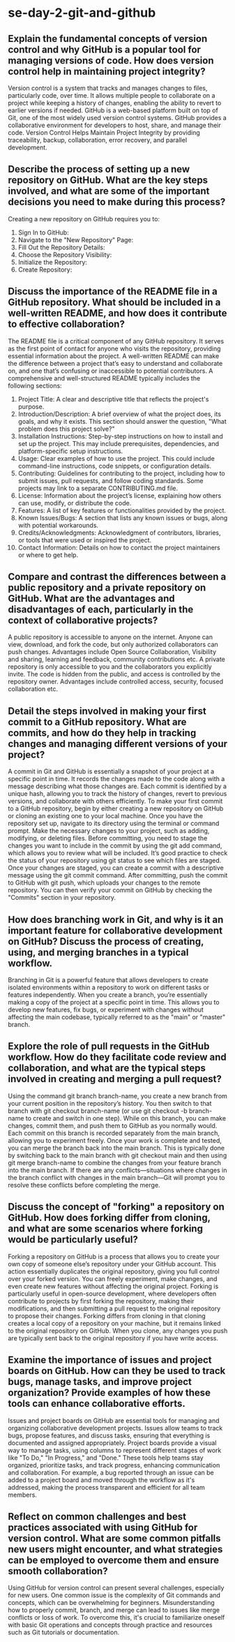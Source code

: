 # se-day-2-git-and-github
## Explain the fundamental concepts of version control and why GitHub is a popular tool for managing versions of code. How does version control help in maintaining project integrity?
Version control is a system that tracks and manages changes to files, particularly code, over time. It allows multiple people to collaborate on a project while keeping a history of changes, enabling the ability to revert to earlier versions if needed. GitHub is a web-based platform built on top of Git, one of the most widely used version control systems. GitHub provides a collaborative environment for developers to host, share, and manage their code. Version Control Helps Maintain Project Integrity by providing traceability, backup, collaboration, error recovery, and parallel development.
## Describe the process of setting up a new repository on GitHub. What are the key steps involved, and what are some of the important decisions you need to make during this process?
Creating a new repository on GitHub requires you to:
1. Sign In to GitHub:
2. Navigate to the "New Repository" Page:
3. Fill Out the Repository Details:
4. Choose the Repository Visibility:
5. Initialize the Repository:
6. Create Repository:
## Discuss the importance of the README file in a GitHub repository. What should be included in a well-written README, and how does it contribute to effective collaboration?
The README file is a critical component of any GitHub repository. It serves as the first point of contact for anyone who visits the repository, providing essential information about the project. A well-written README can make the difference between a project that’s easy to understand and collaborate on, and one that’s confusing or inaccessible to potential contributors.
A comprehensive and well-structured README typically includes the following sections:

1. Project Title: A clear and descriptive title that reflects the project's purpose.
2. Introduction/Description: A brief overview of what the project does, its goals, and why it exists. This section should answer the question, "What problem does this project solve?"
3. Installation Instructions: Step-by-step instructions on how to install and set up the project. This may include prerequisites, dependencies, and platform-specific setup instructions.
4. Usage: Clear examples of how to use the project. This could include command-line instructions, code snippets, or configuration details.
5. Contributing: Guidelines for contributing to the project, including how to submit issues, pull requests, and follow coding standards. Some projects may link to a separate CONTRIBUTING.md file.
6. License: Information about the project’s license, explaining how others can use, modify, or distribute the code.
7. Features: A list of key features or functionalities provided by the project.
8. Known Issues/Bugs: A section that lists any known issues or bugs, along with potential workarounds.
9. Credits/Acknowledgments: Acknowledgment of contributors, libraries, or tools that were used or inspired the project.
10. Contact Information: Details on how to contact the project maintainers or where to get help.
## Compare and contrast the differences between a public repository and a private repository on GitHub. What are the advantages and disadvantages of each, particularly in the context of collaborative projects?
A public repository is accessible to anyone on the internet. Anyone can view, download, and fork the code, but only authorized collaborators can push changes. Advantages include Open Source Collaboration, Visibility and sharing, learning and feedback, community contributions etc. A private repository is only accessible to you and the collaborators you explicitly invite. The code is hidden from the public, and access is controlled by the repository owner. Advantages include controlled access, security, focused collaboration etc.
## Detail the steps involved in making your first commit to a GitHub repository. What are commits, and how do they help in tracking changes and managing different versions of your project?
A commit in Git and GitHub is essentially a snapshot of your project at a specific point in time. It records the changes made to the code along with a message describing what those changes are. Each commit is identified by a unique hash, allowing you to track the history of changes, revert to previous versions, and collaborate with others efficiently. To make your first commit to a GitHub repository, begin by either creating a new repository on GitHub or cloning an existing one to your local machine. Once you have the repository set up, navigate to its directory using the terminal or command prompt. Make the necessary changes to your project, such as adding, modifying, or deleting files. Before committing, you need to stage the changes you want to include in the commit by using the git add command, which allows you to review what will be included. It’s good practice to check the status of your repository using git status to see which files are staged. Once your changes are staged, you can create a commit with a descriptive message using the git commit command. After committing, push the commit to GitHub with git push, which uploads your changes to the remote repository. You can then verify your commit on GitHub by checking the "Commits" section in your repository.
## How does branching work in Git, and why is it an important feature for collaborative development on GitHub? Discuss the process of creating, using, and merging branches in a typical workflow.
Branching in Git is a powerful feature that allows developers to create isolated environments within a repository to work on different tasks or features independently. When you create a branch, you’re essentially making a copy of the project at a specific point in time. This allows you to develop new features, fix bugs, or experiment with changes without affecting the main codebase, typically referred to as the "main" or "master" branch.
## Explore the role of pull requests in the GitHub workflow. How do they facilitate code review and collaboration, and what are the typical steps involved in creating and merging a pull request?
 Using the command git branch branch-name, you create a new branch from your current position in the repository’s history. You then switch to that branch with git checkout branch-name (or use git checkout -b branch-name to create and switch in one step). While on this branch, you can make changes, commit them, and push them to GitHub as you normally would. Each commit on this branch is recorded separately from the main branch, allowing you to experiment freely. Once your work is complete and tested, you can merge the branch back into the main branch. This is typically done by switching back to the main branch with git checkout main and then using git merge branch-name to combine the changes from your feature branch into the main branch. If there are any conflicts—situations where changes in the branch conflict with changes in the main branch—Git will prompt you to resolve these conflicts before completing the merge.
## Discuss the concept of "forking" a repository on GitHub. How does forking differ from cloning, and what are some scenarios where forking would be particularly useful?
Forking a repository on GitHub is a process that allows you to create your own copy of someone else’s repository under your GitHub account. This action essentially duplicates the original repository, giving you full control over your forked version. You can freely experiment, make changes, and even create new features without affecting the original project. Forking is particularly useful in open-source development, where developers often contribute to projects by first forking the repository, making their modifications, and then submitting a pull request to the original repository to propose their changes. Forking differs from cloning in that cloning creates a local copy of a repository on your machine, but it remains linked to the original repository on GitHub. When you clone, any changes you push are typically sent back to the original repository if you have write access.
## Examine the importance of issues and project boards on GitHub. How can they be used to track bugs, manage tasks, and improve project organization? Provide examples of how these tools can enhance collaborative efforts.
Issues and project boards on GitHub are essential tools for managing and organizing collaborative development projects. Issues allow teams to track bugs, propose features, and discuss tasks, ensuring that everything is documented and assigned appropriately. Project boards provide a visual way to manage tasks, using columns to represent different stages of work like "To Do," "In Progress," and "Done." These tools help teams stay organized, prioritize tasks, and track progress, enhancing communication and collaboration. For example, a bug reported through an issue can be added to a project board and moved through the workflow as it's addressed, making the process transparent and efficient for all team members.
## Reflect on common challenges and best practices associated with using GitHub for version control. What are some common pitfalls new users might encounter, and what strategies can be employed to overcome them and ensure smooth collaboration?
Using GitHub for version control can present several challenges, especially for new users. One common issue is the complexity of Git commands and concepts, which can be overwhelming for beginners. Misunderstanding how to properly commit, branch, and merge can lead to issues like merge conflicts or loss of work. To overcome this, it's crucial to familiarize oneself with basic Git operations and concepts through practice and resources such as Git tutorials or documentation.
